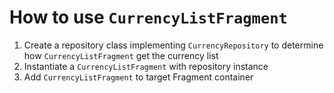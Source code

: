# How to use `CurrencyListFragment`
1. Create a repository class implementing `CurrencyRepository` to determine how `CurrencyListFragment` get the currency list
2. Instantiate a `CurrencyListFragment` with repository instance
3. Add `CurrencyListFragment` to target Fragment container
